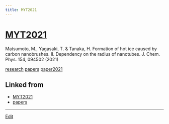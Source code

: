 ```yaml
---
title: MYT2021
---
```

# [MYT2021](/MYT2021)

Matsumoto, M., Yagasaki, T. & Tanaka, H. Formation of hot ice caused by carbon nanobrushes. II. Dependency on the radius of nanotubes. J. Chem. Phys. 154, 094502 (2021)


[research](/research) [papers](/papers) [paper2021](/paper2021)


## Linked from

* [MYT2021](/MYT2021)
* [papers](/papers)


----

[Edit](https://github.com/vitroid/vitroid.github.io/edit/master/MD/MYT2021.md)

